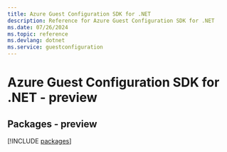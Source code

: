 ```yaml
---
title: Azure Guest Configuration SDK for .NET
description: Reference for Azure Guest Configuration SDK for .NET
ms.date: 07/26/2024
ms.topic: reference
ms.devlang: dotnet
ms.service: guestconfiguration
---
```

# Azure Guest Configuration SDK for .NET - preview
## Packages - preview
[!INCLUDE [packages](guest-configuration-index.md)]